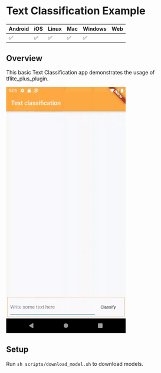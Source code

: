 # Text Classification Example

| Android | iOS | Linux | Mac | Windows | Web |
|---------|-----|-------|-----|---------|-----|
| ✅       | ✅   | ✅     | ✅   | ✅       |     |

## Overview

This basic Text Classification app demonstrates the usage of tflite_plus_plugin.

![DEMO GIF](demo.gif)

## Setup

Run `sh scripts/download_model.sh` to download models.
